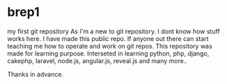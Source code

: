 # brep1
my first git repository
As I'm a new to git repository. I dont know how stuff works here. I have made this public repo.
If anyone out there can start teaching me how to operate and work on git repos.
This repository was made for learning purpose. 
Interseted in learning python, php, django, cakephp, laravel, node.js, angular.js, reveal.js
and many more..

Thanks in advance.
